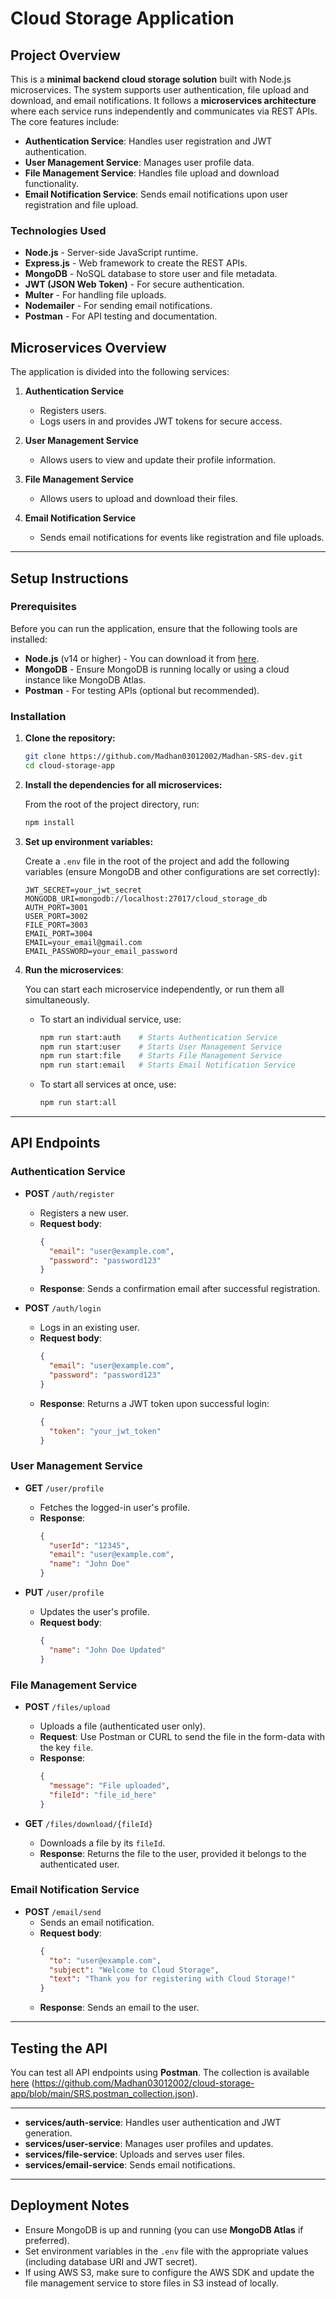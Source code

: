 
# Cloud Storage Application

## Project Overview

This is a **minimal backend cloud storage solution** built with Node.js microservices. The system supports user authentication, file upload and download, and email notifications. It follows a **microservices architecture** where each service runs independently and communicates via REST APIs. The core features include:

- **Authentication Service**: Handles user registration and JWT authentication.
- **User Management Service**: Manages user profile data.
- **File Management Service**: Handles file upload and download functionality.
- **Email Notification Service**: Sends email notifications upon user registration and file upload.

### Technologies Used

- **Node.js** - Server-side JavaScript runtime.
- **Express.js** - Web framework to create the REST APIs.
- **MongoDB** - NoSQL database to store user and file metadata.
- **JWT (JSON Web Token)** - For secure authentication.
- **Multer** - For handling file uploads.
- **Nodemailer** - For sending email notifications.
- **Postman** - For API testing and documentation.

## Microservices Overview

The application is divided into the following services:

1. **Authentication Service**
   - Registers users.
   - Logs users in and provides JWT tokens for secure access.

2. **User Management Service**
   - Allows users to view and update their profile information.

3. **File Management Service**
   - Allows users to upload and download their files.

4. **Email Notification Service**
   - Sends email notifications for events like registration and file uploads.

---

## Setup Instructions

### Prerequisites

Before you can run the application, ensure that the following tools are installed:

- **Node.js** (v14 or higher) - You can download it from [here](https://nodejs.org/).
- **MongoDB** - Ensure MongoDB is running locally or using a cloud instance like MongoDB Atlas.
- **Postman** - For testing APIs (optional but recommended).

### Installation

1. **Clone the repository:**

   ```bash
   git clone https://github.com/Madhan03012002/Madhan-SRS-dev.git
   cd cloud-storage-app
   ```

2. **Install the dependencies for all microservices:**

   From the root of the project directory, run:

   ```bash
   npm install
   ```

3. **Set up environment variables:**

   Create a `.env` file in the root of the project and add the following variables (ensure MongoDB and other configurations are set correctly):

   ```plaintext
   JWT_SECRET=your_jwt_secret
   MONGODB_URI=mongodb://localhost:27017/cloud_storage_db
   AUTH_PORT=3001
   USER_PORT=3002
   FILE_PORT=3003
   EMAIL_PORT=3004
   EMAIL=your_email@gmail.com
   EMAIL_PASSWORD=your_email_password
   ```

4. **Run the microservices**:

   You can start each microservice independently, or run them all simultaneously.

   - To start an individual service, use:
     ```bash
     npm run start:auth    # Starts Authentication Service
     npm run start:user    # Starts User Management Service
     npm run start:file    # Starts File Management Service
     npm run start:email   # Starts Email Notification Service
     ```

   - To start all services at once, use:
     ```bash
     npm run start:all
     ```

---

## API Endpoints

### Authentication Service

- **POST** `/auth/register`
  - Registers a new user.
  - **Request body**:
    ```json
    {
      "email": "user@example.com",
      "password": "password123"
    }
    ```
  - **Response**: Sends a confirmation email after successful registration.

- **POST** `/auth/login`
  - Logs in an existing user.
  - **Request body**:
    ```json
    {
      "email": "user@example.com",
      "password": "password123"
    }
    ```
  - **Response**: Returns a JWT token upon successful login:
    ```json
    {
      "token": "your_jwt_token"
    }
    ```

### User Management Service

- **GET** `/user/profile`
  - Fetches the logged-in user's profile.
  - **Response**:
    ```json
    {
      "userId": "12345",
      "email": "user@example.com",
      "name": "John Doe"
    }
    ```

- **PUT** `/user/profile`
  - Updates the user's profile.
  - **Request body**:
    ```json
    {
      "name": "John Doe Updated"
    }
    ```

### File Management Service

- **POST** `/files/upload`
  - Uploads a file (authenticated user only).
  - **Request**: Use Postman or CURL to send the file in the form-data with the key `file`.
  - **Response**:
    ```json
    {
      "message": "File uploaded",
      "fileId": "file_id_here"
    }
    ```

- **GET** `/files/download/{fileId}`
  - Downloads a file by its `fileId`.
  - **Response**: Returns the file to the user, provided it belongs to the authenticated user.

### Email Notification Service

- **POST** `/email/send`
  - Sends an email notification.
  - **Request body**:
    ```json
    {
      "to": "user@example.com",
      "subject": "Welcome to Cloud Storage",
      "text": "Thank you for registering with Cloud Storage!"
    }
    ```
  - **Response**: Sends an email to the user.

---

## Testing the API

You can test all API endpoints using **Postman**. The collection is available [here](#) (https://github.com/Madhan03012002/cloud-storage-app/blob/main/SRS.postman_collection.json).

---

- **services/auth-service**: Handles user authentication and JWT generation.
- **services/user-service**: Manages user profiles and updates.
- **services/file-service**: Uploads and serves user files.
- **services/email-service**: Sends email notifications.

---

## Deployment Notes

- Ensure MongoDB is up and running (you can use **MongoDB Atlas** if preferred).
- Set environment variables in the `.env` file with the appropriate values (including database URI and JWT secret).
- If using AWS S3, make sure to configure the AWS SDK and update the file management service to store files in S3 instead of locally.

